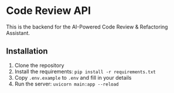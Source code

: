 # Code Review API

This is the backend for the AI-Powered Code Review & Refactoring Assistant.

## Installation

1. Clone the repository
2. Install the requirements: `pip install -r requirements.txt`
3. Copy `.env.example` to `.env` and fill in your details
4. Run the server: `uvicorn main:app --reload`